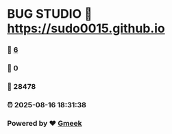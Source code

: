 # BUG STUDIO :link: https://sudo0015.github.io 
### :page_facing_up: [6](https://sudo0015.github.io/tag.html) 
### :speech_balloon: 0 
### :hibiscus: 28478 
### :alarm_clock: 2025-08-16 18:31:38 
### Powered by :heart: [Gmeek](https://github.com/Meekdai/Gmeek)

